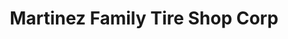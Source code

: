 ---
title: "Martinez Family Tire Shop Corp"
url: /elmhurst/martinez-family-tire-shop-corp/
shop: tyres
---